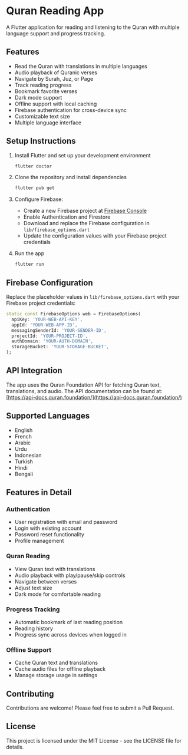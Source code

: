 # Quran Reading App

A Flutter application for reading and listening to the Quran with multiple language support and progress tracking.

## Features

- Read the Quran with translations in multiple languages
- Audio playback of Quranic verses
- Navigate by Surah, Juz, or Page
- Track reading progress
- Bookmark favorite verses
- Dark mode support
- Offline support with local caching
- Firebase authentication for cross-device sync
- Customizable text size
- Multiple language interface

## Setup Instructions

1. Install Flutter and set up your development environment
   ```bash
   flutter doctor
   ```

2. Clone the repository and install dependencies
   ```bash
   flutter pub get
   ```

3. Configure Firebase:
   - Create a new Firebase project at [Firebase Console](https://console.firebase.google.com)
   - Enable Authentication and Firestore
   - Download and replace the Firebase configuration in `lib/firebase_options.dart`
   - Update the configuration values with your Firebase project credentials

4. Run the app
   ```bash
   flutter run
   ```

## Firebase Configuration

Replace the placeholder values in `lib/firebase_options.dart` with your Firebase project credentials:

```dart
static const FirebaseOptions web = FirebaseOptions(
  apiKey: 'YOUR-WEB-API-KEY',
  appId: 'YOUR-WEB-APP-ID',
  messagingSenderId: 'YOUR-SENDER-ID',
  projectId: 'YOUR-PROJECT-ID',
  authDomain: 'YOUR-AUTH-DOMAIN',
  storageBucket: 'YOUR-STORAGE-BUCKET',
);
```

## API Integration

The app uses the Quran Foundation API for fetching Quran text, translations, and audio. The API documentation can be found at:
[https://api-docs.quran.foundation/](https://api-docs.quran.foundation/)

## Supported Languages

- English
- French
- Arabic
- Urdu
- Indonesian
- Turkish
- Hindi
- Bengali

## Features in Detail

### Authentication
- User registration with email and password
- Login with existing account
- Password reset functionality
- Profile management

### Quran Reading
- View Quran text with translations
- Audio playback with play/pause/skip controls
- Navigate between verses
- Adjust text size
- Dark mode for comfortable reading

### Progress Tracking
- Automatic bookmark of last reading position
- Reading history
- Progress sync across devices when logged in

### Offline Support
- Cache Quran text and translations
- Cache audio files for offline playback
- Manage storage usage in settings

## Contributing

Contributions are welcome! Please feel free to submit a Pull Request.

## License

This project is licensed under the MIT License - see the LICENSE file for details.
